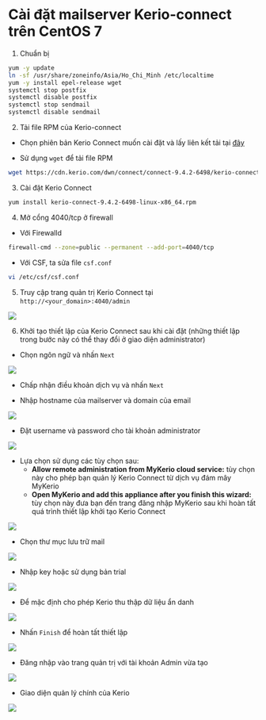 # Cài đặt mailserver Kerio-connect trên CentOS 7

1. Chuẩn bị

```sh
yum -y update
ln -sf /usr/share/zoneinfo/Asia/Ho_Chi_Minh /etc/localtime
yum -y install epel-release wget
systemctl stop postfix
systemctl disable postfix
systemctl stop sendmail
systemctl disable sendmail
```

2. Tải file RPM của Kerio-connect

- Chọn phiên bản Kerio Connect muốn cài đặt và lấy liên kết tải tại [đây](http://download.kerio.com/archive/)

- Sử dụng ```wget``` để tải file RPM

```sh
wget https://cdn.kerio.com/dwn/connect/connect-9.4.2-6498/kerio-connect-9.4.2-6498-linux-x86_64.rpm
```

3. Cài đặt Kerio Connect

```sh
yum install kerio-connect-9.4.2-6498-linux-x86_64.rpm
```

4. Mở cổng 4040/tcp ở firewall

- Với Firewalld

```sh
firewall-cmd --zone=public --permanent --add-port=4040/tcp
```

- Với CSF, ta sửa file ```csf.conf```

```sh
vi /etc/csf/csf.conf
```

5. Truy cập trang quản trị Kerio Connect tại ```http://<your_domain>:4040/admin```

![](./images/kerio_install_initial.png)

6. Khởi tạo thiết lập của Kerio Connect sau khi cài đặt (những thiết lập trong bước này có thể thay đổi ở giao diện administrator)

- Chọn ngôn ngữ và nhấn ```Next```

![](./images/kerio_choose_language.png)

- Chấp nhận điều khoản dịch vụ và nhấn ```Next```

- Nhập hostname của mailserver và domain của email

![](./images/kerio_hostname_and_mail_domain.png)

- Đặt username và password cho tài khoản administrator

![](./images/kerio_admin_account.png)

- Lựa chọn sử dụng các tùy chọn sau:
    - **Allow remote administration from MyKerio cloud service:** tùy chọn này cho phép bạn quản lý Kerio Connect từ dịch vụ đám mây MyKerio
    - **Open MyKerio and add this appliance after you finish this wizard:** tùy chọn này đưa bạn đến trang đăng nhập MyKerio sau khi hoàn tất quá trình thiết lập khởi tạo Kerio Connect

![](./images/kerio_mykerio_options.png)

- Chọn thư mục lưu trữ mail

![](./images/kerio_choose_directory_store_mail.png)

- Nhập key hoặc sử dụng bản trial

![](./images/kerio_enter_key.png)

- Để mặc định cho phép Kerio thu thập dữ liệu ẩn danh

![](./images/kerio_anonymous_statistics.png)

- Nhấn ```Finish``` để hoàn tất thiết lập

![](./images/kerio_finish_configuration.png)

- Đăng nhập vào trang quản trị với tài khoản Admin vừa tạo

![](./images/kerio_admin_login.png)

- Giao diện quản lý chính của Kerio

![](./images/kerio_dashboard.png)





